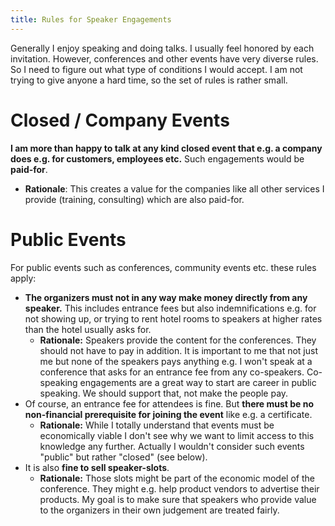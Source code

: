 ```yaml
---
title: Rules for Speaker Engagements
---
```


Generally I enjoy speaking and doing talks. I usually feel honored by
each invitation. However, conferences and other events have very
diverse rules. So I need to figure out what type of conditions I would
accept. I am not trying to give anyone a hard time, so the set of
rules is rather small.

# Closed / Company Events 

**I am more than happy to talk at any kind closed event that e.g. a
  company does e.g. for customers, employees etc.** Such engagements
  would be **paid-for**.
  - **Rationale**: This creates a value for the companies like all
    other services I provide (training, consulting) which are also
    paid-for.
  
# Public Events

For public events such as conferences, community events etc. these
  rules apply:

- **The organizers must not in any way make money directly from any
  speaker.** This includes entrance fees but also indemnifications
  e.g. for not showing up, or trying to rent hotel rooms to speakers
  at higher rates than the hotel usually asks for.
  -  **Rationale:** Speakers provide the content for the
    conferences. They should not have to pay in addition. It is
    important to me that not just me but none of the speakers pays
    anything e.g. I won't speak at a conference that asks for an
    entrance fee from any co-speakers. Co-speaking engagements are a
    great way to start are career in public speaking. We should
    support that, not make the people pay.
- Of course, an entrance fee for attendees is fine. But **there must
    be no non-financial prerequisite for joining the event** like e.g. a
    certificate.
  - **Rationale:** While I totally understand that events must be
    economically viable I don't see why we want to limit access to
    this knowledge any further. Actually I wouldn't consider such
    events "public" but rather "closed" (see below).
- It is also **fine to sell speaker-slots**.
  - **Rationale:** Those slots might be part of the economic model of
    the conference. They might e.g. help product vendors to advertise
    their products. My goal is to make sure that speakers who provide
    value to the organizers in their own judgement are treated fairly.

